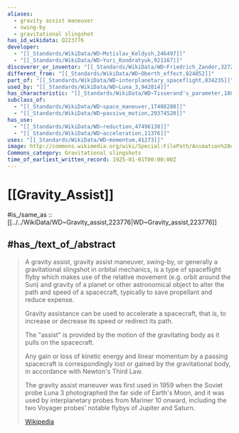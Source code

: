 ```yaml
---
aliases:
  - gravity assist maneuver
  - swing-by
  - gravitational slingshot
has_id_wikidata: Q223776
developer:
  - "[[_Standards/WikiData/WD~Mstislav_Keldysh,246497]]"
  - "[[_Standards/WikiData/WD~Yuri_Kondratyuk,921167]]"
discoverer_or_inventor: "[[_Standards/WikiData/WD~Friedrich_Zander,327279]]"
different_from: "[[_Standards/WikiData/WD~Oberth_effect,824852]]"
part_of: "[[_Standards/WikiData/WD~interplanetary_spaceflight,834235]]"
used_by: "[[_Standards/WikiData/WD~Luna_3,942814]]"
has_characteristic: "[[_Standards/WikiData/WD~Tisserand's_parameter,1806612]]"
subclass_of:
  - "[[_Standards/WikiData/WD~space_maneuver,17488288]]"
  - "[[_Standards/WikiData/WD~passive_motion,29374520]]"
has_use:
  - "[[_Standards/WikiData/WD~reduction,47496130]]"
  - "[[_Standards/WikiData/WD~acceleration,11376]]"
uses: "[[_Standards/WikiData/WD~momentum,41273]]"
image: http://commons.wikimedia.org/wiki/Special:FilePath/Animation%20of%20Voyager%202%20trajectory.gif
Commons_category: Gravitational slingshots
time_of_earliest_written_record: 1925-01-01T00:00:00Z
---
```


# [[Gravity_Assist]] 

#is_/same_as :: [[../../WikiData/WD~Gravity_assist,223776|WD~Gravity_assist,223776]] 

## #has_/text_of_/abstract 

> A gravity assist, gravity assist maneuver, swing-by, 
> or generally a gravitational slingshot in orbital mechanics, 
> is a type of spaceflight flyby which makes use of the relative movement 
> (e.g. orbit around the Sun) and gravity of a planet or other astronomical object 
> to alter the path and speed of a spacecraft, typically to save propellant and reduce expense.
>
> Gravity assistance can be used to accelerate a spacecraft, 
> that is, to increase or decrease its speed or redirect its path. 
> 
> The "assist" is provided by the motion of the gravitating body as it pulls on the spacecraft. 
> 
> Any gain or loss of kinetic energy and linear momentum by a passing spacecraft 
> is correspondingly lost or gained by the gravitational body, 
> in accordance with Newton's Third Law. 
> 
> The gravity assist maneuver was first used in 1959 
> when the Soviet probe Luna 3 photographed the far side of Earth's Moon, 
> and it was used by interplanetary probes from Mariner 10 onward, 
> including the two Voyager probes' notable flybys of Jupiter and Saturn.
>
> [Wikipedia](https://en.wikipedia.org/wiki/Gravity%20assist) 

